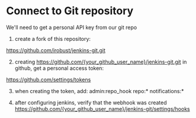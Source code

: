 # Connect to Git repository
We'll need to get a personal API key from our git repo
1. create a fork of this repository:

https://github.com/irobust/jenkins-git.git

2. creating
https://github.com/{your_github_user_name}/jenkins-git.git
in github, get a personal access token:

https://github.com/settings/tokens

3. when creating the token, add:
admin:repo_hook
repo:*
notifications:*

4. after configuring jenkins, verify that the webhook was created
https://github.com/{your_github_user_name}/jenkins-git/settings/hooks


